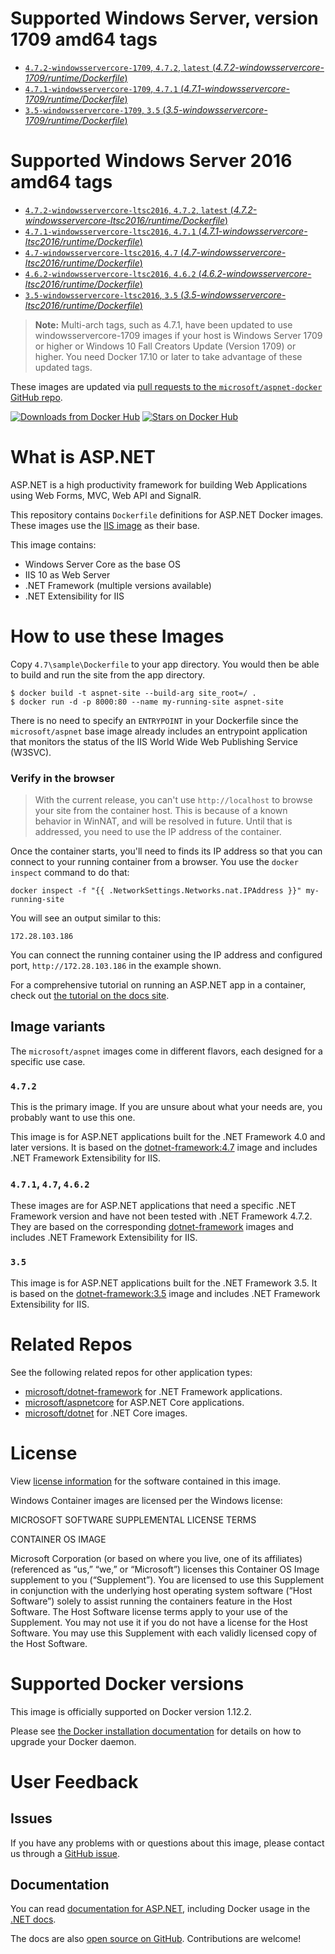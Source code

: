 ﻿# Supported Windows Server, version 1709 amd64 tags

- [`4.7.2-windowsservercore-1709`, `4.7.2`, `latest` (*4.7.2-windowsservercore-1709/runtime/Dockerfile*)](https://github.com/Microsoft/aspnet-docker/blob/master/4.7.2-windowsservercore-1709/runtime/Dockerfile)
- [`4.7.1-windowsservercore-1709`, `4.7.1` (*4.7.1-windowsservercore-1709/runtime/Dockerfile*)](https://github.com/Microsoft/aspnet-docker/blob/master/4.7.1-windowsservercore-1709/runtime/Dockerfile)
- [`3.5-windowsservercore-1709`, `3.5` (*3.5-windowsservercore-1709/runtime/Dockerfile*)](https://github.com/Microsoft/aspnet-docker/blob/master/3.5-windowsservercore-1709/runtime/Dockerfile)

# Supported Windows Server 2016 amd64 tags

- [`4.7.2-windowsservercore-ltsc2016`, `4.7.2`, `latest` (*4.7.2-windowsservercore-ltsc2016/runtime/Dockerfile*)](https://github.com/Microsoft/aspnet-docker/blob/master/4.7.2-windowsservercore-ltsc2016/runtime/Dockerfile)
- [`4.7.1-windowsservercore-ltsc2016`, `4.7.1` (*4.7.1-windowsservercore-ltsc2016/runtime/Dockerfile*)](https://github.com/Microsoft/aspnet-docker/blob/master/4.7.1-windowsservercore-ltsc2016/runtime/Dockerfile)
- [`4.7-windowsservercore-ltsc2016`, `4.7` (*4.7-windowsservercore-ltsc2016/runtime/Dockerfile*)](https://github.com/Microsoft/aspnet-docker/blob/master/4.7-windowsservercore-ltsc2016/runtime/Dockerfile)
- [`4.6.2-windowsservercore-ltsc2016`, `4.6.2` (*4.6.2-windowsservercore-ltsc2016/runtime/Dockerfile*)](https://github.com/Microsoft/aspnet-docker/blob/master/4.6.2-windowsservercore-ltsc2016/runtime/Dockerfile)
- [`3.5-windowsservercore-ltsc2016`, `3.5` (*3.5-windowsservercore-ltsc2016/runtime/Dockerfile*)](https://github.com/Microsoft/aspnet-docker/blob/master/3.5-windowsservercore-ltsc2016/runtime/Dockerfile)


>**Note:** Multi-arch tags, such as 4.7.1, have been updated to use windowsservercore-1709 images if your host is Windows Server 1709 or higher or Windows 10 Fall Creators Update (Version 1709) or higher. You need Docker 17.10 or later to take advantage of these updated tags.

These images are updated via [pull requests to the `microsoft/aspnet-docker` GitHub repo](https://github.com/microsoft/aspnet-docker/pulls).

[![Downloads from Docker Hub](https://img.shields.io/docker/pulls/microsoft/aspnet.svg)](https://hub.docker.com/r/microsoft/aspnet)
[![Stars on Docker Hub](https://img.shields.io/docker/stars/microsoft/aspnet.svg)](https://hub.docker.com/r/microsoft/aspnet)

# What is ASP.NET

ASP.NET is a high productivity framework for building Web Applications using Web Forms, MVC, Web API and SignalR.

This repository contains `Dockerfile` definitions for ASP.NET Docker images. These images use the [IIS image](https://hub.docker.com/r/microsoft/iis/) as their base.

This image contains:
- Windows Server Core as the base OS
- IIS 10 as Web Server
- .NET Framework (multiple versions available)
- .NET Extensibility for IIS

# How to use these Images

Copy `4.7\sample\Dockerfile` to your app directory. You would then be able to build and run the site from the app directory.

```
$ docker build -t aspnet-site --build-arg site_root=/ .
$ docker run -d -p 8000:80 --name my-running-site aspnet-site
```

There is no need to specify an `ENTRYPOINT` in your Dockerfile since the `microsoft/aspnet` base image already includes an entrypoint application that monitors the status of the IIS World Wide Web Publishing Service (W3SVC).

### Verify in the browser

> With the current release, you can't use `http://localhost` to browse your site from the container host. This is because of a known behavior in WinNAT, and will be resolved in future. Until that is addressed, you need to use the IP address of the container.

Once the container starts, you'll need to finds its IP address so that you can connect to your running container from a browser. You use the `docker inspect` command to do that:

`docker inspect -f "{{ .NetworkSettings.Networks.nat.IPAddress }}" my-running-site`

You will see an output similar to this:

```
172.28.103.186
```

You can connect the running container using the IP address and configured port, `http://172.28.103.186` in the example shown.

For a comprehensive tutorial on running an ASP.NET app in a container, check out [the tutorial on the docs site](https://docs.microsoft.com/en-us/dotnet/articles/framework/docker/aspnetmvc).

## Image variants

The `microsoft/aspnet` images come in different flavors, each designed for a specific use case.

### `4.7.2`

This is the primary image. If you are unsure about what your needs are, you probably want to use this one.

This image is for ASP.NET applications built for the .NET Framework 4.0 and later versions. It is based on the [dotnet-framework:4.7](https://hub.docker.com/r/microsoft/dotnet-framework/) image and includes .NET Framework Extensibility for IIS.

### `4.7.1`, `4.7`, `4.6.2`

These images are for ASP.NET applications that need a specific .NET Framework version and have not been tested with .NET Framework 4.7.2. They are based on the corresponding [dotnet-framework](https://hub.docker.com/r/microsoft/dotnet-framework/) images and includes .NET Framework Extensibility for IIS.

### `3.5`

This image is for ASP.NET applications built for the .NET Framework 3.5. It is based on the [dotnet-framework:3.5](https://hub.docker.com/r/microsoft/dotnet-framework/) image and includes .NET Framework Extensibility for IIS.

# Related Repos

See the following related repos for other application types:

- [microsoft/dotnet-framework](https://hub.docker.com/r/microsoft/dotnet-framework/) for .NET Framework applications.
- [microsoft/aspnetcore](https://hub.docker.com/r/microsoft/aspnetcore/) for ASP.NET Core applications.
- [microsoft/dotnet](https://hub.docker.com/r/microsoft/dotnet/) for .NET Core images.

# License

View [license information](https://www.microsoft.com/net/dotnet_library_license.htm) for the software contained in this image. 

Windows Container images are licensed per the Windows license:

MICROSOFT SOFTWARE SUPPLEMENTAL LICENSE TERMS

CONTAINER OS IMAGE

Microsoft Corporation (or based on where you live, one of its affiliates) (referenced as “us,” “we,” or “Microsoft”) licenses this Container OS Image supplement to you (“Supplement”). You are licensed to use this Supplement in conjunction with the underlying host operating system software (“Host Software”) solely to assist running the containers feature in the Host Software. The Host Software license terms apply to your use of the Supplement. You may not use it if you do not have a license for the Host Software. You may use this Supplement with each validly licensed copy of the Host Software.

# Supported Docker versions

This image is officially supported on Docker version 1.12.2.

Please see [the Docker installation documentation](https://docs.docker.com/installation/) for details on how to upgrade your Docker daemon.

# User Feedback

## Issues

If you have any problems with or questions about this image, please contact us through a [GitHub issue](https://github.com/microsoft/aspnet-docker/issues).

## Documentation

You can read [documentation for ASP.NET](https://docs.microsoft.com/aspnet/overview), including Docker usage in the [.NET docs](https://docs.microsoft.com/dotnet/framework/docker/aspnetmvc). 

The docs are also [open source on GitHub](https://github.com/dotnet/docs). Contributions are welcome!
